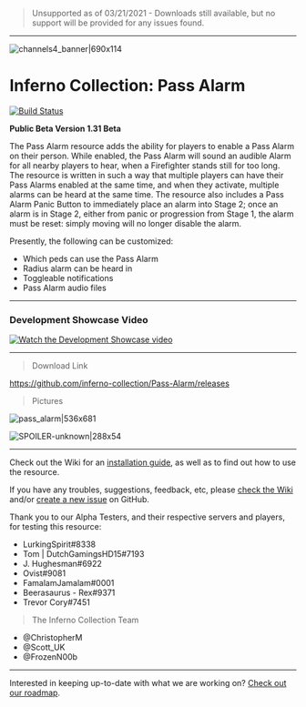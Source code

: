 > Unsupported as of 03/21/2021 - Downloads still available, but no support will be provided for any issues found.

***

![channels4_banner|690x114](https://i.ibb.co/CHMD8y6/channels4-banner.jpg) 
# Inferno Collection: Pass Alarm
[![Build Status](https://travis-ci.com/inferno-collection/Fire-Alarm.svg?branch=master)](https://travis-ci.com/inferno-collection/Pass-Alarm)

__Public Beta Version 1.31 Beta__

The Pass Alarm resource adds the ability for players to enable a Pass Alarm on their person. While enabled, the Pass Alarm will sound an audible Alarm for all nearby players to hear, when a Firefighter stands still for too long. The resource is written in such a way that multiple players can have their Pass Alarms enabled at the same time, and when they activate, multiple alarms can be heard at the same time. The resource also includes a Pass Alarm Panic Button to immediately place an alarm into Stage 2; once an alarm is in Stage 2, either from panic or progression from Stage 1, the alarm must be reset: simply moving will no longer disable the alarm.

Presently, the following can be customized:
- Which peds can use the Pass Alarm
- Radius alarm can be heard in
- Toggleable notifications
- Pass Alarm audio files

***
### Development Showcase Video
[![Watch the Development Showcase video](https://img.youtube.com/vi/6bXhIkAYt78/maxresdefault.jpg)](https://www.youtube.com/watch?v=6bXhIkAYt78)
***

> Download Link

https://github.com/inferno-collection/Pass-Alarm/releases

> Pictures

![pass_alarm|536x681](https://i.imgur.com/NrRUgGH.png) 

![SPOILER-unknown|288x54](https://i.ibb.co/bLFHfQV/SPOILER-unknown.png) 

***
Check out the Wiki for an [installation guide](https://github.com/inferno-collection/Pass-Alarm/wiki/Installation-Guide), as well as to find out how to use the resource.

If you have any troubles, suggestions, feedback, etc, please [check the Wiki](https://github.com/inferno-collection/Pass-Alarm/wiki) and/or [create a new issue](https://github.com/inferno-collection/Pass-Alarm/issues/new/choose) on GitHub.

Thank you to our Alpha Testers, and their respective servers and players, for testing this resource:
* LurkingSpirit#8338
* Tom | DutchGamingsHD15#7193
* J. Hughesman#6922
* Ovist#9081
* FamalamJamalam#0001
* Beerasaurus - Rex#9371
* Trevor Cory#7451

> The Inferno Collection Team
* @ChristopherM
* @Scott_UK 
* @FrozenN00b
***
Interested in keeping up-to-date with what we are working on? [Check out our roadmap](https://inferno-collection.com/roadmap).
